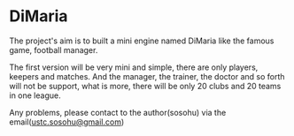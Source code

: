 DiMaria
=======

The project's aim is to built a mini engine named DiMaria like the famous game, football manager.

The first version will be very mini and simple, there are only players, keepers and matches. And the manager, the trainer, the doctor and so forth will not be support, what is more, there will be only 20 clubs and 20 teams in one league.



Any problems, please contact to the author(sosohu) via the email(ustc.sosohu@gmail.com)
